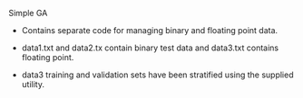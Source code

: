 Simple GA

- Contains separate code for managing binary and floating point data.

- data1.txt and data2.tx contain binary test data and data3.txt contains floating point.

- data3 training and validation sets have been stratified using the supplied utility.